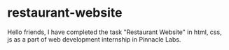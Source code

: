 # restaurant-website
Hello friends, I have completed the task "Restaurant Website" in html, css, js as a part of web development internship in Pinnacle Labs.
